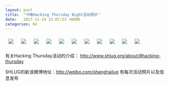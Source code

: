 ```yaml
---
layout: post
title:  "今晚Hacking Thursday Night活动照片"
date:   2017-12-14 15:07:53 +0000
categories: h4
---
```


[<img style='margin:10px;' src='/res2017/hc14.h4/hc14_1956_0600+08.1920p.jpg'>](/res2017/hc14.h4/hc14_1956_0600+08.JPG)
[<img style='margin:10px;' src='/res2017/hc14.h4/hc14_1958_1700+08.1920p.jpg'>](/res2017/hc14.h4/hc14_1958_1700+08.JPG)
[<img style='margin:10px;' src='/res2017/hc14.h4/hc14_2018_1700+08.1920p.jpg'>](/res2017/hc14.h4/hc14_2018_1700+08.JPG)
[<img style='margin:10px;' src='/res2017/hc14.h4/hc14_2022_2900+08.1920p.jpg'>](/res2017/hc14.h4/hc14_2022_2900+08.JPG)
[<img style='margin:10px;' src='/res2017/hc14.h4/hc14_2023_5500+08.1920p.jpg'>](/res2017/hc14.h4/hc14_2023_5500+08.JPG)
[<img style='margin:10px;' src='/res2017/hc14.h4/hc14_2035_3400+08.1920p.jpg'>](/res2017/hc14.h4/hc14_2035_3400+08.JPG)
[<img style='margin:10px;' src='/res2017/hc14.h4/hc14_2037_5500+08.1920p.jpg'>](/res2017/hc14.h4/hc14_2037_5500+08.JPG)
[<img style='margin:10px;' src='/res2017/hc14.h4/hc14_2040_0200+08.1920p.jpg'>](/res2017/hc14.h4/hc14_2040_0200+08.JPG)
[<img style='margin:10px;' src='/res2017/hc14.h4/hc14_2046_4700+08.1920p.jpg'>](/res2017/hc14.h4/hc14_2046_4700+08.JPG)
[<img style='margin:10px;' src='/res2017/hc14.h4/hc14_2107_3400+08.1920p.jpg'>](/res2017/hc14.h4/hc14_2107_3400+08.JPG)
[<img style='margin:10px;' src='/res2017/hc14.h4/hc14_2147_2500+08.1920p.jpg'>](/res2017/hc14.h4/hc14_2147_2500+08.JPG)

有关Hacking Thursday活动的介绍：
http://www.shlug.org/about/#hacking-thursday

SHLUG的新浪微博地址：http://weibo.com/shanghailug 有每次活动照片以及信息发布


